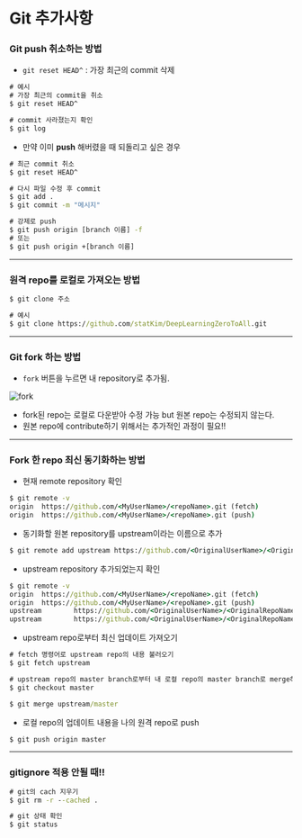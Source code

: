 # Git 추가사항



### Git push 취소하는 방법

- `git reset HEAD^` : 가장 최근의 commit 삭제

```cmd
# 예시
# 가장 최근의 commit을 취소
$ git reset HEAD^

# commit 사라졌는지 확인
$ git log
```

- 만약 이미 **push** 해버렸을 때 되돌리고 싶은 경우

```cmd
# 최근 commit 취소
$ git reset HEAD^

# 다시 파일 수정 후 commit
$ git add .
$ git commit -m "메시지"

# 강제로 push
$ git push origin [branch 이름] -f
# 또는
$ git push origin +[branch 이름]
```

---



### 원격 repo를 로컬로 가져오는 방법

```cmd
$ git clone 주소

# 예시
$ git clone https://github.com/statKim/DeepLearningZeroToAll.git
```
---


### Git fork 하는 방법

- `fork` 버튼을 누르면 내 repository로 추가됨.

![fork](../images/fork_ex.png)

- fork된 repo는 로컬로 다운받아 수정 가능 but 원본 repo는 수정되지 않는다.
- 원본 repo에 contribute하기 위해서는 추가적인 과정이 필요!!

---

### Fork 한 repo 최신 동기화하는 방법

- 현재 remote repository 확인

```cmd
$ git remote -v
origin  https://github.com/<MyUserName>/<repoName>.git (fetch)
origin  https://github.com/<MyUserName>/<repoName>.git (push)
```

- 동기화할 원본 repository를 upstream이라는 이름으로 추가

```cmd
$ git remote add upstream https://github.com/<OriginalUserName>/<OriginalRepoName>.git
```

- upstream repository 추가되었는지 확인

```cmd
$ git remote -v
origin  https://github.com/<MyUserName>/<repoName>.git (fetch)
origin  https://github.com/<MyUserName>/<repoName>.git (push)
upstream        https://github.com/<OriginalUserName>/<OriginalRepoName>.git (fetch)
upstream        https://github.com/<OriginalUserName>/<OriginalRepoName>.git (push)

```

- upstream repo로부터 최신 업데이트 가져오기

```cmd
# fetch 명령어로 upstream repo의 내용 불러오기
$ git fetch upstream

# upstream repo의 master branch로부터 내 로컬 repo의 master branch로 merge하기
$ git checkout master

$ git merge upstream/master
```

- 로컬 repo의 업데이트 내용을 나의 원격 repo로 push

```cmd
$ git push origin master
```

---

### gitignore 적용 안될 때!!

```cmd
# git의 cach 지우기
$ git rm -r --cached .

# git 상태 확인
$ git status
```

